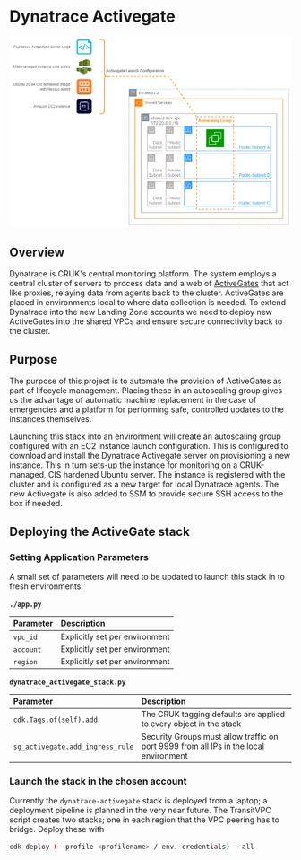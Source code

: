 # Dynatrace Activegate

![dynatrace-activegate](images/dynatrace-activegate.png)

## Overview

Dynatrace is CRUK's central monitoring platform. The system employs a central cluster of servers to process data and a web of [ActiveGates](https://www.dynatrace.com/support/help/setup-and-configuration/dynatrace-activegate/basic-concepts/when-do-i-need-to-install-an-activegate/) that act like proxies, relaying data from agents back to the cluster. ActiveGates are placed in environments local to where data collection is needed. To extend Dynatrace into the new Landing Zone accounts we need to deploy new ActiveGates into the shared VPCs and ensure secure connectivity back to the cluster.

## Purpose

The purpose of this project is to automate the provision of ActiveGates as part of lifecycle management. Placing these in an autoscaling group gives us the advantage of automatic machine replacement in the case of emergencies and a platform for performing safe, controlled updates to the instances themselves.

Launching this stack into an environment will create an autoscaling group configured with an EC2 instance launch configuration. This is configured to download and install the Dynatrace Activegate server on provisioning a new instance. This in turn sets-up the instance for monitoring on a CRUK-managed, CIS hardened Ubuntu server. The instance is registered with the cluster and is configured as a new target for local Dynatrace agents. The new Activegate is also added to SSM to provide secure SSH access to the box if needed.

## Deploying the ActiveGate stack

### Setting Application Parameters

A small set of parameters will need to be updated to launch this stack in to fresh environments:

**`./app.py`**

Parameter                         | Description
:----                             | :----
`vpc_id`                          | Explicitly set per environment
`account`                         | Explicitly set per environment
`region`                          | Explicitly set per environment

**`dynatrace_activegate_stack.py`**

Parameter                         | Description
:----                             | :----
`cdk.Tags.of(self).add`           | The CRUK tagging defaults are applied to every object in the stack
`sg_activegate.add_ingress_rule`  | Security Groups must allow traffic on port 9999 from all IPs in the local environment

### Launch the stack in the chosen account

Currently the `dynatrace-activegate` stack is deployed from a laptop; a deployment pipeline is planned in the very near future. The TransitVPC script creates two stacks; one in each region that the VPC peering has to bridge. Deploy these with

```bash
cdk deploy (--profile <profilename> / env. credentials) --all
```
